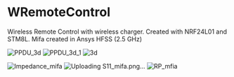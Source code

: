 
# WRemoteControl
Wireless Remote Control with wireless charger. Created with NRF24L01 and STM8L. Mifa created in Ansys HFSS (2.5 GHz)

![PPDU_3d](https://github.com/asmhozyain/WRemoteControl/assets/78702486/beebfb69-18a6-4e55-9275-0f726159cb17)
![PPDU_3d_1](https://github.com/asmhozyain/WRemoteControl/assets/78702486/eb2cc6b5-1bae-4a7e-87e0-4e843ea55fd3)
![3d](https://github.com/asmhozyain/WRemoteControl/assets/78702486/f73ee29d-0860-4161-8157-18651b80b1db)

![Impedance_mifa](https://github.com/asmhozyain/WRemoteControl/assets/78702486/1dbc1357-f4b0-4c45-a035-0ac0a201b7de)
![Uploading S11_mifa.png…]()
![RP_mfia](https://github.com/asmhozyain/WRemoteControl/assets/78702486/7ed27d38-ec8e-42ca-9aed-41a69d6fc59c)
